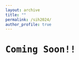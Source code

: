 ```yaml
---
layout: archive
title: ""
permalink: /sih2024/
author_profile: true
---
```

<h1><span style="font-family: 'monospace';">Coming Soon!!</span></h1>